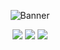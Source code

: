 <p align="center">
  <img src="https://blogger.googleusercontent.com/img/b/R29vZ2xl/AVvXsEjdJju3oU1CPk66y0h3jrjm7FIw24t7ZPTs-K0d2_TJin_S8aS_B4-XHKUoC2cS-7cU4uRHnSs0Avgs6d-FJAusoJvWkFEcQPQfKDkpUyszoMRv9bjmGRq0_rDsgsrF6clLZIF_eg5ABZ3z4VqySOzqZwTRNLNO5IwIsofE-LqcU_sLYsOdda6bqZM1BPA/s1600/terminal.gif" alt="Banner" />
</p>

<p align="center">
  <a href="https://twitter.com/yourhandle"><img src="https://img.shields.io/twitter/follow/yourhandle?color=0ff00&label=%40yourhandle&logo=twitter&logoColor=00ff00&style=for-the-badge"></a>
  <a href="https://github.com/sponsors/Criss-Gill"><img src="https://img.shields.io/github/sponsors/Criss-Gill?color=00ff00&logoColor=00ff00&logo=github&style=for-the-badge"></a>
  <a href="https://github.com/Criss-Gill"><img src="https://img.shields.io/github/followers/Criss-Gill?color=%2300ff00&logoColor=00ff00&logo=github&style=for-the-badge"></a>
</p>
